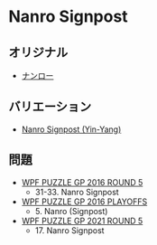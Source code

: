 # Nanro Signpost

## オリジナル
- [ナンロー](nanro.md)

## バリエーション
- [Nanro Signpost (Yin-Yang)](nanro-signpost-yinyang.md)

## 問題
- [WPF PUZZLE GP 2016 ROUND 5](../questions/wpfpgp2016-5.md)
	- 31-33. Nanro Signpost
- [WPF PUZZLE GP 2016 PLAYOFFS](../questions/wpfpgp2016-po.md)
	- 5\. Nanro (Signpost)
- [WPF PUZZLE GP 2021 ROUND 5](../questions/wpfpgp2021-5.md)
	- 17\. Nanro Signpost
